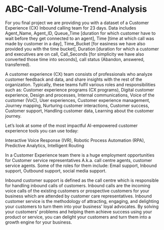 # ABC-Call-Volume-Trend-Analysis
For you final project we are providing you with a dataset of a Customer Experience (CX) Inbound calling team for 23 days. Data includes Agent_Name, Agent_ID, Queue_Time [duration for which customer have to wait before they get connected to an agent], Time [time at which call was made by customer in a day], Time_Bucket [for easiness we have also provided you with the time bucket], Duration [duration for which a customer and executives are on call, Call_Seconds [for simplicity we have also converted those time into seconds], call status (Abandon, answered, transferred).

A customer experience (CX) team consists of professionals who analyze customer feedback and data, and share insights with the rest of the organization. Typically, these teams fulfil various roles and responsibilities such as: Customer experience programs (CX programs), Digital customer experience, Design and processes, Internal communications, Voice of the customer (VoC), User experiences, Customer experience management, Journey mapping, Nurturing customer interactions, Customer success, Customer support, Handling customer data, Learning about the customer journey.

Let’s look at some of the most impactful AI-empowered customer experience tools you can use today:

Interactive Voice Response (IVR), Robotic Process Automation (RPA), Predictive Analytics, Intelligent Routing

In a Customer Experience team there is a huge employment opportunities for Customer service representatives A.k.a. call centre agents, customer service agents. Some of the roles for them include: Email support, Inbound support, Outbound support, social media support.

Inbound customer support is defined as the call centre which is responsible for handling inbound calls of customers. Inbound calls are the incoming voice calls of the existing customers or prospective customers for your business which are attended by customer care representatives. Inbound customer service is the methodology of attracting, engaging, and delighting your customers to turn them into your business' loyal advocates. By solving your customers' problems and helping them achieve success using your product or service, you can delight your customers and turn them into a growth engine for your business.
